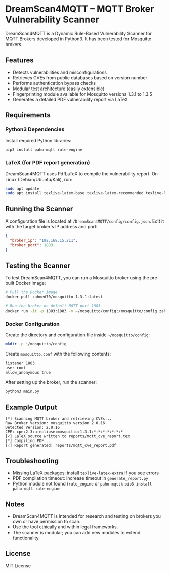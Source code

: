 # DreamScan4MQTT – MQTT Broker Vulnerability Scanner

DreamScan4MQTT is a Dynamic Rule-Based Vulnerability Scanner for MQTT Brokers developed in Python3. It has been tested for Mosquitto brokers.

## Features

- Detects vulnerabilities and misconfigurations
- Retrieves CVEs from public databases based on version number
- Performs authentication bypass checks
- Modular test architecture (easily extensible)
- Fingerprinting module available for Mosquitto versions 1.3.1 to 1.3.5
- Generates a detailed PDF vulnerability report via LaTeX

## Requirements

### Python3 Dependencies

Install required Python libraries:

```bash
pip3 install paho-mqtt rule-engine
```

### LaTeX (for PDF report generation)

DreamScan4MQTT uses PdfLaTeX to compile the vulnerability report. On Linux (Debian/Ubuntu/Kali), run:

```bash
sudo apt update
sudo apt install texlive-latex-base texlive-latex-recommended texlive-latex-extra texlive-fonts-recommended texlive-fonts-extra
```

## Running the Scanner

A configuration file is located at `/DreamScan4MQTT/config/config.json`. Edit it with the target broker's IP address and port:

```json
{
  "broker_ip": "192.168.15.211",
  "broker_port": 1883
}
```

## Testing the Scanner

To test DreamScan4MQTT, you can run a Mosquitto broker using the pre-built Docker image:

```bash
# Pull the Docker image
docker pull zahmed70/mosquitto-1.3.1:latest

# Run the broker on default MQTT port 1883
docker run -it -p 1883:1883 -v ~/mosquitto/config:/mosquitto/config zahmed70/mosquitto-1.3.1
```

### Docker Configuration

Create the directory and configuration file inside `~/mosquitto/config`:

```bash
mkdir -p ~/mosquitto/config
```

Create `mosquitto.conf` with the following contents:

```bash
listener 1883
user root
allow_anonymous true
```

After setting up the broker, run the scanner:

```bash
python3 main.py
```

## Example Output

```
[*] Scanning MQTT broker and retrieving CVEs...
Raw Broker Version: mosquitto version 2.0.16
Detected Version: 2.0.16
CPE: cpe:2.3:a:eclipse:mosquitto:1.3.1:*:*:*:*:*:*:*
[✓] LaTeX source written to reports/mqtt_cve_report.tex
[*] Compiling PDF...
[✓] Report generated: reports/mqtt_cve_report.pdf
```

## Troubleshooting

- Missing LaTeX packages: install `texlive-latex-extra` if you see errors
- PDF compilation timeout: increase timeout in `generate_report.py`
- Python module not found (`rule_engine` or `paho-mqtt`): `pip3 install paho-mqtt rule-engine`

## Notes

- DreamScan4MQTT is intended for research and testing on brokers you own or have permission to scan.
- Use the tool ethically and within legal frameworks.
- The scanner is modular; you can add new modules to extend functionality.

## License

MIT License
